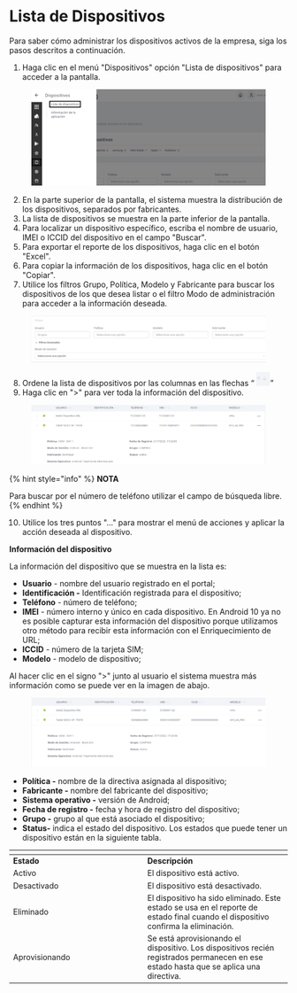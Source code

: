 # Lista de Dispositivos

Para saber cómo administrar los dispositivos activos de la empresa, siga los pasos descritos a continuación.

1. Haga clic en el menú "Dispositivos" opción "Lista de dispositivos" para acceder a la pantalla.

<figure><img src="../../.gitbook/assets/Captura de tela 2023-11-03 103939.png" alt=""><figcaption></figcaption></figure>

2. En la parte superior de la pantalla, el sistema muestra la distribución de los dispositivos, separados por fabricantes.
3. La lista de dispositivos se muestra en la parte inferior de la pantalla.
4. Para localizar un dispositivo específico, escriba el nombre de usuario, IMEI o ICCID del dispositivo en el campo "Buscar".
5. Para exportar el reporte de los dispositivos, haga clic en el botón "Excel".
6. Para copiar la información de los dispositivos, haga clic en el botón "Copiar".
7. Utilice los filtros Grupo, Política, Modelo y Fabricante para buscar los dispositivos de los que desea listar o el filtro Modo de administración para acceder a la información deseada.

<figure><img src="../../.gitbook/assets/image (1) (1) (1).png" alt=""><figcaption></figcaption></figure>

8. Ordene la lista de dispositivos por las columnas en las flechas “ ![](<../../.gitbook/assets/1 (6).png>)”
9. Haga clic en ">" para ver toda la información del dispositivo.

<figure><img src="../../.gitbook/assets/image (2) (1) (1).png" alt=""><figcaption></figcaption></figure>

{% hint style="info" %}
**NOTA**&#x20;

Para buscar por el número de teléfono utilizar el campo de búsqueda libre.
{% endhint %}

10. Utilice los tres puntos "..." para mostrar el menú de acciones y aplicar la acción deseada al dispositivo.

**Información del dispositivo**

La información del dispositivo que se muestra en la lista es:

* **Usuario** - nombre del usuario registrado en el portal;
* **Identificación -** Identificación registrada para el dispositivo;
* **Teléfono** - número de teléfono;
* **IMEI** - número interno y único en cada dispositivo. En Android 10 ya no es posible capturar esta información del dispositivo porque utilizamos otro método para recibir esta información con el Enriquecimiento de URL;
* **ICCID** - número de la tarjeta SIM;
* **Modelo** - modelo de dispositivo;

Al hacer clic en el signo ">" junto al usuario el sistema muestra más información como se puede ver en la imagen de abajo.

<figure><img src="../../.gitbook/assets/image (17).png" alt=""><figcaption></figcaption></figure>

* **Política -** nombre de la directiva asignada al dispositivo;
* **Fabricante -** nombre del fabricante del dispositivo;
* **Sistema operativo -** versión de Android;
* **Fecha de registro -** fecha y hora de registro del dispositivo;
* **Grupo -** grupo al que está asociado el dispositivo;
* **Status-** indica el estado del dispositivo. Los estados que puede tener un dispositivo están en la siguiente tabla.

<table data-header-hidden><thead><tr><th width="229"></th><th></th></tr></thead><tbody><tr><td><strong>Estado</strong></td><td><strong>Descripción</strong></td></tr><tr><td>Activo</td><td>El dispositivo está activo.</td></tr><tr><td>Desactivado</td><td>El dispositivo está desactivado.</td></tr><tr><td>Eliminado</td><td>El dispositivo ha sido eliminado. Este estado se usa en el reporte de estado final cuando el dispositivo confirma la eliminación.</td></tr><tr><td>Aprovisionando</td><td>Se está aprovisionando el dispositivo. Los dispositivos recién registrados permanecen en ese estado hasta que se aplica una directiva.</td></tr></tbody></table>
